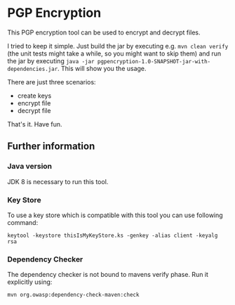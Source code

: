# PGP Encryption

This PGP encryption tool can be used to encrypt and decrypt files.

I tried to keep it simple.
Just build the jar by executing e.g. `mvn clean verify`
(the unit tests might take a while, so you might want to skip them)
and run the jar by executing `java -jar pgpencryption-1.0-SNAPSHOT-jar-with-dependencies.jar`.
This will show you the usage.

There are just three scenarios:

- create keys
- encrypt file
- decrypt file

That's it. Have fun.


## Further information

### Java version

JDK 8 is necessary to run this tool.

### Key Store

To use a key store which is compatible with this tool you can use following command:

    keytool -keystore thisIsMyKeyStore.ks -genkey -alias client -keyalg rsa

### Dependency Checker

The dependency checker is not bound to mavens verify phase. Run it explicitly using:

    mvn org.owasp:dependency-check-maven:check
